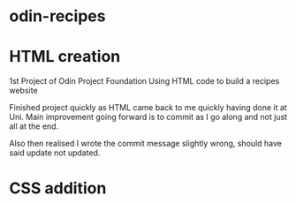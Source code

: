 # odin-recipes
# HTML creation
1st Project of Odin Project Foundation
Using HTML code to build a recipes website

Finished project quickly as HTML came back
to me quickly having done it at Uni. Main
improvement going forward is to commit as
I go along and not just all at the end.

Also then realised I wrote the commit message
slightly wrong, should have said update not 
updated.

# CSS addition